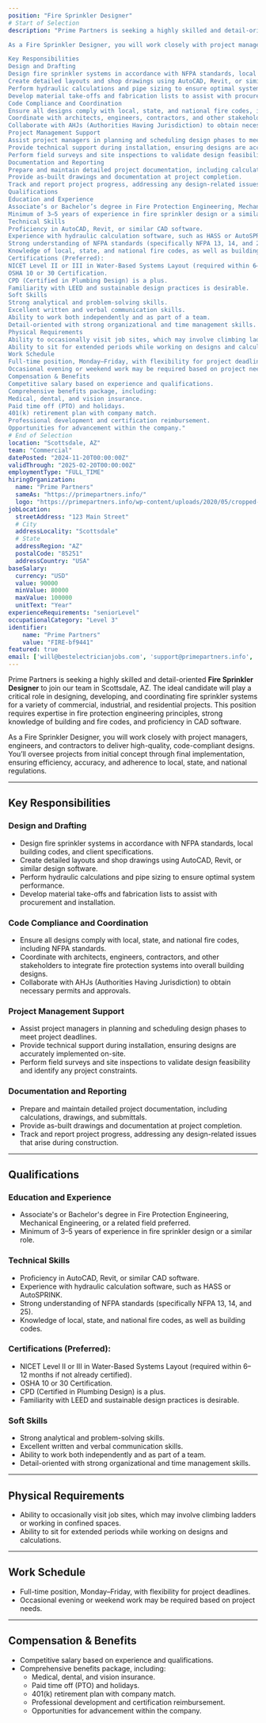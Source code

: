 ```yaml
---
position: "Fire Sprinkler Designer"
# Start of Selection
description: "Prime Partners is seeking a highly skilled and detail-oriented Fire Sprinkler Designer to join our team in Scottsdale, AZ. The ideal candidate will play a critical role in designing, developing, and coordinating fire sprinkler systems for a variety of commercial, industrial, and residential projects. This position requires expertise in fire protection engineering principles, strong knowledge of building and fire codes, and proficiency in CAD software.

As a Fire Sprinkler Designer, you will work closely with project managers, engineers, and contractors to deliver high-quality, code-compliant designs. You’ll oversee projects from initial concept through final implementation, ensuring efficiency, accuracy, and adherence to local, state, and national regulations.

Key Responsibilities
Design and Drafting
Design fire sprinkler systems in accordance with NFPA standards, local building codes, and client specifications.
Create detailed layouts and shop drawings using AutoCAD, Revit, or similar design software.
Perform hydraulic calculations and pipe sizing to ensure optimal system performance.
Develop material take-offs and fabrication lists to assist with procurement and installation.
Code Compliance and Coordination
Ensure all designs comply with local, state, and national fire codes, including NFPA standards.
Coordinate with architects, engineers, contractors, and other stakeholders to integrate fire protection systems into overall building designs.
Collaborate with AHJs (Authorities Having Jurisdiction) to obtain necessary permits and approvals.
Project Management Support
Assist project managers in planning and scheduling design phases to meet project deadlines.
Provide technical support during installation, ensuring designs are accurately implemented on-site.
Perform field surveys and site inspections to validate design feasibility and identify any project constraints.
Documentation and Reporting
Prepare and maintain detailed project documentation, including calculations, drawings, and submittals.
Provide as-built drawings and documentation at project completion.
Track and report project progress, addressing any design-related issues that arise during construction.
Qualifications
Education and Experience
Associate’s or Bachelor’s degree in Fire Protection Engineering, Mechanical Engineering, or a related field preferred.
Minimum of 3–5 years of experience in fire sprinkler design or a similar role.
Technical Skills
Proficiency in AutoCAD, Revit, or similar CAD software.
Experience with hydraulic calculation software, such as HASS or AutoSPRINK.
Strong understanding of NFPA standards (specifically NFPA 13, 14, and 25).
Knowledge of local, state, and national fire codes, as well as building codes.
Certifications (Preferred):
NICET Level II or III in Water-Based Systems Layout (required within 6–12 months if not already certified).
OSHA 10 or 30 Certification.
CPD (Certified in Plumbing Design) is a plus.
Familiarity with LEED and sustainable design practices is desirable.
Soft Skills
Strong analytical and problem-solving skills.
Excellent written and verbal communication skills.
Ability to work both independently and as part of a team.
Detail-oriented with strong organizational and time management skills.
Physical Requirements
Ability to occasionally visit job sites, which may involve climbing ladders or working in confined spaces.
Ability to sit for extended periods while working on designs and calculations.
Work Schedule
Full-time position, Monday–Friday, with flexibility for project deadlines.
Occasional evening or weekend work may be required based on project needs.
Compensation & Benefits
Competitive salary based on experience and qualifications.
Comprehensive benefits package, including:
Medical, dental, and vision insurance.
Paid time off (PTO) and holidays.
401(k) retirement plan with company match.
Professional development and certification reimbursement.
Opportunities for advancement within the company."
# End of Selection
location: "Scottsdale, AZ"
team: "Commercial"
datePosted: "2024-11-20T00:00:00Z"
validThrough: "2025-02-20T00:00:00Z"
employmentType: "FULL_TIME"
hiringOrganization: 
  name: "Prime Partners"
  sameAs: "https://primepartners.info/"
  logo: "https://primepartners.info/wp-content/uploads/2020/05/cropped-Prime-Partners-Logo-NO-BG-1-1.png"
jobLocation:
  streetAddress: "123 Main Street"
  # City
  addressLocality: "Scottsdale"
  # State
  addressRegion: "AZ"
  postalCode: "85251"
  addressCountry: "USA"
baseSalary:
  currency: "USD"
  value: 90000
  minValue: 80000
  maxValue: 100000
  unitText: "Year"
experienceRequirements: "seniorLevel"
occupationalCategory: "Level 3"
identifier:
    name: "Prime Partners"
    value: "FIRE-bf9441"
featured: true
email: ['will@bestelectricianjobs.com', 'support@primepartners.info', 'resumes@bestelectricianjobs.zohorecruitmail.com']
---
```


Prime Partners is seeking a highly skilled and detail-oriented **Fire Sprinkler Designer** to join our team in Scottsdale, AZ. The ideal candidate will play a critical role in designing, developing, and coordinating fire sprinkler systems for a variety of commercial, industrial, and residential projects. This position requires expertise in fire protection engineering principles, strong knowledge of building and fire codes, and proficiency in CAD software.  

As a Fire Sprinkler Designer, you will work closely with project managers, engineers, and contractors to deliver high-quality, code-compliant designs. You’ll oversee projects from initial concept through final implementation, ensuring efficiency, accuracy, and adherence to local, state, and national regulations.

---

## Key Responsibilities  

### **Design and Drafting**  
- Design fire sprinkler systems in accordance with NFPA standards, local building codes, and client specifications.  
- Create detailed layouts and shop drawings using AutoCAD, Revit, or similar design software.  
- Perform hydraulic calculations and pipe sizing to ensure optimal system performance.  
- Develop material take-offs and fabrication lists to assist with procurement and installation.  

### **Code Compliance and Coordination**  
- Ensure all designs comply with local, state, and national fire codes, including NFPA standards.  
- Coordinate with architects, engineers, contractors, and other stakeholders to integrate fire protection systems into overall building designs.  
- Collaborate with AHJs (Authorities Having Jurisdiction) to obtain necessary permits and approvals.  

### **Project Management Support**  
- Assist project managers in planning and scheduling design phases to meet project deadlines.  
- Provide technical support during installation, ensuring designs are accurately implemented on-site.  
- Perform field surveys and site inspections to validate design feasibility and identify any project constraints.  

### **Documentation and Reporting**  
- Prepare and maintain detailed project documentation, including calculations, drawings, and submittals.  
- Provide as-built drawings and documentation at project completion.  
- Track and report project progress, addressing any design-related issues that arise during construction.  

---

## Qualifications  

### **Education and Experience**  
- Associate's or Bachelor's degree in Fire Protection Engineering, Mechanical Engineering, or a related field preferred.  
- Minimum of 3–5 years of experience in fire sprinkler design or a similar role.  

### **Technical Skills**  
- Proficiency in AutoCAD, Revit, or similar CAD software.  
- Experience with hydraulic calculation software, such as HASS or AutoSPRINK.  
- Strong understanding of NFPA standards (specifically NFPA 13, 14, and 25).  
- Knowledge of local, state, and national fire codes, as well as building codes.  

### **Certifications (Preferred):**  
- NICET Level II or III in Water-Based Systems Layout (required within 6–12 months if not already certified).  
- OSHA 10 or 30 Certification.  
- CPD (Certified in Plumbing Design) is a plus.  
- Familiarity with LEED and sustainable design practices is desirable.  

### **Soft Skills**  
- Strong analytical and problem-solving skills.  
- Excellent written and verbal communication skills.  
- Ability to work both independently and as part of a team.  
- Detail-oriented with strong organizational and time management skills.  

---

## Physical Requirements  
- Ability to occasionally visit job sites, which may involve climbing ladders or working in confined spaces.  
- Ability to sit for extended periods while working on designs and calculations.  

---

## Work Schedule  
- Full-time position, Monday–Friday, with flexibility for project deadlines.  
- Occasional evening or weekend work may be required based on project needs.  

---

## Compensation & Benefits  
- Competitive salary based on experience and qualifications.  
- Comprehensive benefits package, including:  
  - Medical, dental, and vision insurance.  
  - Paid time off (PTO) and holidays.  
  - 401(k) retirement plan with company match.  
  - Professional development and certification reimbursement.  
  - Opportunities for advancement within the company.  





